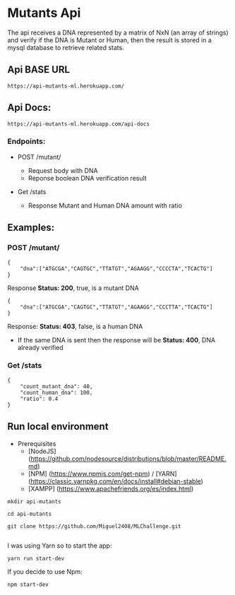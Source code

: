 # Mutants Api

The api receives a DNA represented by a matrix of NxN (an array of strings) and verify if the DNA is Mutant or Human, then the result is stored in a mysql database to retrieve related stats.

## Api BASE URL

```
https://api-mutants-ml.herokuapp.com/
```

## Api Docs:

```
https://api-mutants-ml.herokuapp.com/api-docs
```

### Endpoints:

 * POST /mutant/ 
   - Request body with DNA
   - Reponse boolean DNA verification result

 * Get /stats
   - Response Mutant and Human DNA amount with ratio

## Examples:

### POST /mutant/ 

```
{
	"dna":["ATGCGA","CAGTGC","TTATGT","AGAAGG","CCCCTA","TCACTG"]
}

```
Response **Status: 200**, true, is a mutant DNA


```
{
	"dna":["ATGCGA","CAGTGC","TTATGT","AGAAGG","CCCTTA","TCACTG"]
}

```

Response: **Status: 403**, false, is a human DNA

* If the same DNA is sent then the response will be **Status: 400**, DNA already verified

### Get /stats


```
{
    "count_mutant_dna": 40,
    "count_human_dna": 100,
    "ratio": 0.4
}

```

## Run local environment

* Prerequisites
  * [NodeJS] (https://github.com/nodesource/distributions/blob/master/README.md)
  * [NPM] (https://www.npmjs.com/get-npm) / [YARN] (https://classic.yarnpkg.com/en/docs/install#debian-stable)
  * [XAMPP] (https://www.apachefriends.org/es/index.html)

```
mkdir api-mutants

cd api-mutants

git clone https://github.com/Miguel2408/MLChallenge.git
 
```
I was using Yarn so to start the app:
```
yarn run start-dev

```
If you decide to use Npm:

```
npm start-dev
```